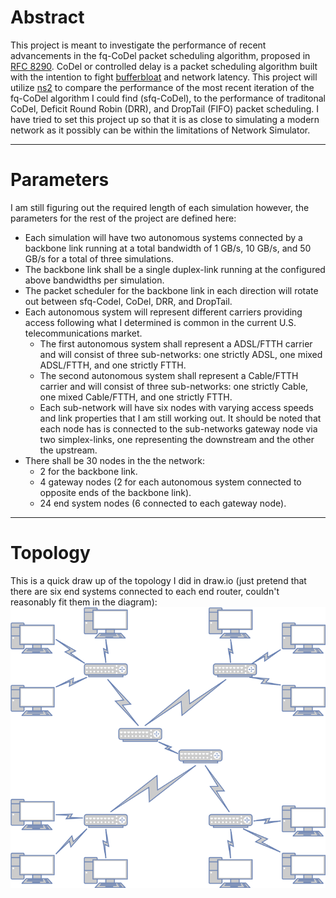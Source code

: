 # Abstract
This project is meant to investigate the performance of recent advancements in the fq-CoDel packet scheduling algorithm, proposed in [RFC 8290](https://tools.ietf.org/html/rfc8290). CoDel or controlled delay is a packet scheduling algorithm built with the intention to fight [bufferbloat](https://www.bufferbloat.net/projects/) and network latency. This project will utilize [ns2](https://www.isi.edu/nsnam/ns/) to compare the performance of the most recent iteration of the fq-CoDel algorithm I could find (sfq-CoDel), to the performance of traditonal CoDel, Deficit Round Robin (DRR), and DropTail (FIFO) packet scheduling. I have tried to set this project up so that it is as close to simulating a modern network as it possibly can be within the limitations of Network Simulator.

---
# Parameters
I am still figuring out the required length of each simulation however, the parameters for the rest of the project are defined here:

- Each simulation will have two autonomous systems connected by a backbone link running at a total bandwidth of 1 GB/s, 10 GB/s, and 50 GB/s for a total of three simulations.
- The backbone link shall be a single duplex-link running at the configured above bandwidths per simulation.
- The packet scheduler for the backbone link in each direction will rotate out between sfq-Codel, CoDel, DRR, and DropTail.
- Each autonomous system will represent different carriers providing access following what I determined is common in the current U.S. telecommunications market.
  - The first autonomous system shall represent a ADSL/FTTH carrier and will consist of three sub-networks: one strictly ADSL, one mixed ADSL/FTTH, and one strictly FTTH.
  - The second autonomous system shall represent a Cable/FTTH carrier and will consist of three sub-networks: one strictly Cable, one mixed Cable/FTTH, and one strictly FTTH.
  - Each sub-network will have six nodes with varying access speeds and link properties that I am still working out. It should be noted that each node has is connected to the sub-networks gateway node via two simplex-links, one representing the downstream and the other the upstream.
- There shall be 30 nodes in the the network:
  - 2 for the backbone link.
  - 4 gateway nodes (2 for each autonomous system connected to opposite ends of the backbone link).
  - 24 end system nodes (6 connected to each gateway node).

---
# Topology
This is a quick draw up of the topology I did in draw.io (just pretend that there are six end systems connected to each end router, couldn't reasonably fit them in the diagram):
![Image of project topology](https://github.com/gollum18/cn2-project/blob/master/CN2%20Topology.png)
